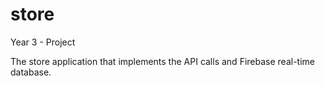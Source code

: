 # store
Year 3 - Project 

The store application that implements the API calls and Firebase real-time database.
